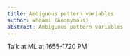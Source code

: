 ```yaml
---
title: Ambiguous pattern variables
author: whoami (Anonymous)
abstract: Ambiguous pattern variables
---
```


Talk at ML at 1655-1720 PM
